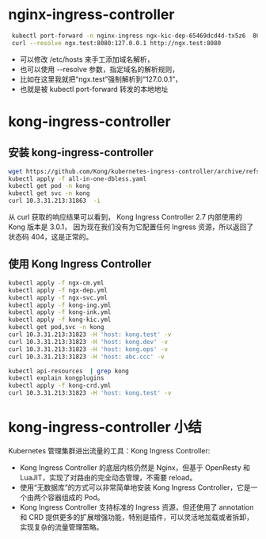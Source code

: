 # nginx-ingress-controller
```bash
 kubectl port-forward -n nginx-ingress ngx-kic-dep-65469dcd4d-tx5z6  8080:80 &
 curl --resolve ngx.test:8080:127.0.0.1 http://ngx.test:8080
```
* 可以修改 /etc/hosts 来手工添加域名解析，
* 也可以使用 --resolve 参数，指定域名的解析规则， 
* 比如在这里我就把“ngx.test”强制解析到“127.0.0.1”，
* 也就是被 kubectl port-forward 转发的本地地址


# kong-ingress-controller

## 安装 kong-ingress-controller
```bash
wget https://github.com/Kong/kubernetes-ingress-controller/archive/refs/tags/v2.7.0.tar.gz
kubectl apply -f all-in-one-dbless.yaml
kubectl get pod -n kong
kubectl get svc -n kong
curl 10.3.31.213:31863  -i
```
从 curl 获取的响应结果可以看到， Kong Ingress Controller 2.7 内部使用的 Kong 版本是 3.0.1，
因为现在我们没有为它配置任何 Ingress 资源，所以返回了状态码 404，这是正常的。


## 使用 Kong Ingress Controller
```bash
kubectl apply -f ngx-cm.yml
kubectl apply -f ngx-dep.yml
kubectl apply -f ngx-svc.yml
kubectl apply -f kong-ing.yml
kubectl apply -f kong-ink.yml
kubectl apply -f kong-kic.yml
kubectl get pod,svc -n kong
curl 10.3.31.213:31823 -H 'host: kong.test' -v
curl 10.3.31.213:31823 -H 'host: kong.dev' -v
curl 10.3.31.213:31823 -H 'host: kong.ops' -v
curl 10.3.31.213:31823 -H 'host: abc.ccc' -v

kubectl api-resources  | grep kong
kubectl explain kongplugins
kubectl apply -f kong-crd.yml
curl 10.3.31.213:31823 -H 'host: kong.test' -v
```

# kong-ingress-controller 小结
Kubernetes 管理集群进出流量的工具：Kong Ingress Controller:
* Kong Ingress Controller 的底层内核仍然是 Nginx，但基于 OpenResty 和 LuaJIT，实现了对路由的完全动态管理，不需要 reload。
* 使用“无数据库”的方式可以非常简单地安装 Kong Ingress Controller，它是一个由两个容器组成的 Pod。
* Kong Ingress Controller 支持标准的 Ingress 资源，但还使用了 annotation 和 CRD 提供更多的扩展增强功能，特别是插件，可以灵活地加载或者拆卸，实现复杂的流量管理策略。
